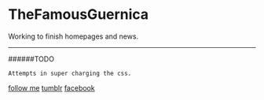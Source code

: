 TheFamousGuernica
=================

Working to finish homepages and news.

--------------------------------------
######TODO

	Attempts in super charging the css.

[follow me](www.twitter.com/skylerclayne)
[tumblr](http://skylerclayne.tumblr.com/)
[facebook](www.facebook.com/skylerclayne2)
